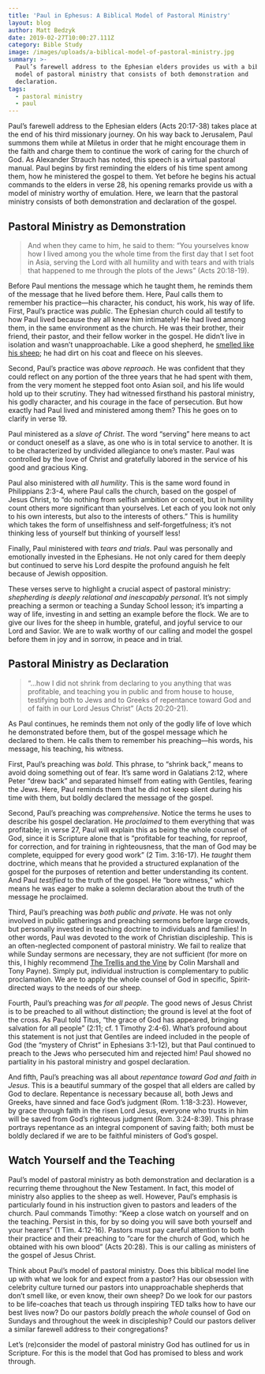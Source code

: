 ```yaml
---
title: 'Paul in Ephesus: A Biblical Model of Pastoral Ministry'
layout: blog
author: Matt Bedzyk
date: 2019-02-27T10:00:27.111Z
category: Bible Study
image: /images/uploads/a-biblical-model-of-pastoral-ministry.jpg
summary: >-
  Paul’s farewell address to the Ephesian elders provides us with a biblical
  model of pastoral ministry that consists of both demonstration and
  declaration.
tags:
  - pastoral ministry
  - paul
---
```


Paul’s farewell address to the Ephesian elders (Acts 20:17-38) takes place at the end of his third missionary journey. On his way back to Jerusalem, Paul summons them while at Miletus in order that he might encourage them in the faith and charge them to continue the work of caring for the church of God. As Alexander Strauch has noted, this speech is a virtual pastoral manual. Paul begins by first reminding the elders of his time spent among them, how he ministered the gospel to them. Yet before he begins his actual commands to the elders in verse 28, his opening remarks provide us with a model of ministry worthy of emulation. Here, we learn that the pastoral ministry consists of both demonstration and declaration of the gospel.

## Pastoral Ministry as Demonstration

> And when they came to him, he said to them: “You yourselves know how I lived among you the whole time from the first day that I set foot in Asia, serving the Lord with all humility and with tears and with trials that happened to me through the plots of the Jews” (Acts 20:18-19).

Before Paul mentions the message which he taught them, he reminds them of the message that he lived before them. Here, Paul calls them to remember his practice—his character, his conduct, his work, his way of life. First, Paul’s practice was _public_. The Ephesian church could all testify to how Paul lived because they all knew him intimately! He had lived among them, in the same environment as the church. He was their brother, their friend, their pastor, and their fellow worker in the gospel. He didn’t live in isolation and wasn’t unapproachable. Like a good shepherd, he [smelled like his sheep](https://www.amazon.com/Church-Elders-Shepherd-Building-Churches/dp/1433540878); he had dirt on his coat and fleece on his sleeves.

Second, Paul’s practice was _above reproach_. He was confident that they could reflect on any portion of the three years that he had spent with them, from the very moment he stepped foot onto Asian soil, and his life would hold up to their scrutiny. They had witnessed firsthand his pastoral ministry, his godly character, and his courage in the face of persecution. But how exactly had Paul lived and ministered among them? This he goes on to clarify in verse 19.

Paul ministered as a _slave of Christ_. The word “serving” here means to act or conduct oneself as a slave, as one who is in total service to another. It is to be characterized by undivided allegiance to one’s master. Paul was controlled by the love of Christ and gratefully labored in the service of his good and gracious King.

Paul also ministered with _all humility_. This is the same word found in Philippians 2:3-4, where Paul calls the church, based on the gospel of Jesus Christ, to “do nothing from selfish ambition or conceit, but in humility count others more significant than yourselves. Let each of you look not only to his own interests, but also to the interests of others.” This is humility which takes the form of unselfishness and self-forgetfulness; it’s not thinking less of yourself but thinking of yourself less!

Finally, Paul ministered with _tears and trials_. Paul was personally and emotionally invested in the Ephesians. He not only cared for them deeply but continued to serve his Lord despite the profound anguish he felt because of Jewish opposition.

These verses serve to highlight a crucial aspect of pastoral ministry: _shepherding is deeply relational and inescapably personal_. It’s not simply preaching a sermon or teaching a Sunday School lesson; it’s imparting a way of life, investing in and setting an example before the flock. We are to give our lives for the sheep in humble, grateful, and joyful service to our Lord and Savior. We are to walk worthy of our calling and model the gospel before them in joy and in sorrow, in peace and in trial.

## Pastoral Ministry as Declaration

> “…how I did not shrink from declaring to you anything that was profitable, and teaching you in public and from house to house, testifying both to Jews and to Greeks of repentance toward God and of faith in our Lord Jesus Christ” (Acts 20:20-21).

As Paul continues, he reminds them not only of the godly life of love which he demonstrated before them, but of the gospel message which he declared to them. He calls them to remember his preaching—his words, his message, his teaching, his witness.

First, Paul’s preaching was _bold_. This phrase, to “shrink back,” means to avoid doing something out of fear. It’s same word in Galatians 2:12, where Peter “drew back” and separated himself from eating with Gentiles, fearing the Jews. Here, Paul reminds them that he did not keep silent during his time with them, but boldly declared the message of the gospel.

Second, Paul’s preaching was _comprehensive_. Notice the terms he uses to describe his gospel declaration. He _proclaimed_ to them everything that was profitable; in verse 27, Paul will explain this as being the whole counsel of God, since it is Scripture alone that is “profitable for teaching, for reproof, for correction, and for training in righteousness, that the man of God may be complete, equipped for every good work” (2 Tim. 3:16-17). He _taught_ them doctrine, which means that he provided a structured explanation of the gospel for the purposes of retention and better understanding its content. And Paul _testified_ to the truth of the gospel. He “bore witness,” which means he was eager to make a solemn declaration about the truth of the message he proclaimed.

Third, Paul’s preaching was _both public and private_. He was not only involved in public gatherings and preaching sermons before large crowds, but personally invested in teaching doctrine to individuals and families! In other words, Paul was devoted to the work of Christian discipleship. This is an often-neglected component of pastoral ministry. We fail to realize that while Sunday sermons are necessary, they are not sufficient (for more on this, I highly recommend [The Trellis and the Vine](https://www.amazon.com/Trellis-Vine-Ministry-Mind-Shift-Everything/dp/1921441585) by Colin Marshall and Tony Payne). Simply put, individual instruction is complementary to public proclamation. We are to apply the whole counsel of God in specific, Spirit-directed ways to the needs of our sheep.

Fourth, Paul’s preaching was _for all people_. The good news of Jesus Christ is to be preached to all without distinction; the ground is level at the foot of the cross. As Paul told Titus, “the grace of God has appeared, bringing salvation for all people” (2:11; cf. 1 Timothy 2:4-6). What’s profound about this statement is not just that Gentiles are indeed included in the people of God (the “mystery of Christ” in Ephesians 3:1-12), but that Paul continued to preach to the Jews who persecuted him and rejected him! Paul showed no partiality in his pastoral ministry and gospel declaration.

And fifth, Paul’s preaching was all about _repentance toward God and faith in Jesus_. This is a beautiful summary of the gospel that all elders are called by God to declare. Repentance is necessary because all, both Jews and Greeks, have sinned and face God’s judgment (Rom. 1:18-3:23). However, by grace through faith in the risen Lord Jesus, everyone who trusts in him will be saved from God’s righteous judgment (Rom. 3:24-8:39). This phrase portrays repentance as an integral component of saving faith; both must be boldly declared if we are to be faithful ministers of God’s gospel.

## Watch Yourself and the Teaching

Paul’s model of pastoral ministry as both demonstration and declaration is a recurring theme throughout the New Testament. In fact, this model of ministry also applies to the sheep as well. However, Paul’s emphasis is particularly found in his instruction given to pastors and leaders of the church. Paul commands Timothy: “Keep a close watch on yourself and on the teaching. Persist in this, for by so doing you will save both yourself and your hearers” (1 Tim. 4:12-16). Pastors must pay careful attention to both their practice and their preaching to “care for the church of God, which he obtained with his own blood” (Acts 20:28). This is our calling as ministers of the gospel of Jesus Christ.

Think about Paul’s model of pastoral ministry. Does this biblical model line up with what we look for and expect from a pastor? Has our obsession with celebrity culture turned our pastors into unapproachable shepherds that don’t smell like, or even know, their own sheep? Do we look for our pastors to be life-coaches that teach us through inspiring TED talks how to have our best lives now? Do our pastors _boldly_ preach the _whole_ counsel of God on Sundays and throughout the week in discipleship? Could our pastors deliver a similar farewell address to their congregations?

Let’s (re)consider the model of pastoral ministry God has outlined for us in Scripture. For this is the model that God has promised to bless and work through.
